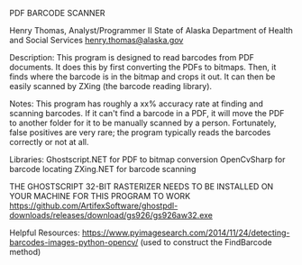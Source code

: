 
PDF BARCODE SCANNER

Henry Thomas, Analyst/Programmer II
State of Alaska
Department of Health and Social Services
henry.thomas@alaska.gov

Description:
This program is designed to read barcodes from PDF documents.  It
does this by first converting the PDFs to bitmaps.  Then, it finds
where the barcode is in the bitmap and crops it out.  It can then
be easily scanned by ZXing (the barcode reading library).

Notes:
This program has roughly a xx% accuracy rate at finding and scanning
barcodes.  If it can't find a barcode in a PDF, it will move the PDF
to another folder for it to be manually scanned by a person.  Fortunately,
false positives are very rare; the program typically reads the barcodes
correctly or not at all.

Libraries:
Ghostscript.NET for PDF to bitmap conversion
OpenCvSharp for barcode locating
ZXing.NET for barcode scanning

THE GHOSTSCRIPT 32-BIT RASTERIZER NEEDS TO BE INSTALLED ON YOUR MACHINE FOR THIS PROGRAM TO WORK
https://github.com/ArtifexSoftware/ghostpdl-downloads/releases/download/gs926/gs926aw32.exe

Helpful Resources:
https://www.pyimagesearch.com/2014/11/24/detecting-barcodes-images-python-opencv/
(used to construct the FindBarcode method)
